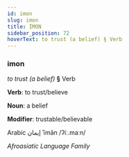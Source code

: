 ```yaml
---
id: imon
slug: imon
title: İMON
sidebar_position: 72
hoverText: to trust (a belief) § Verb
---
```


### imon

*to trust (a belief)* **§** Verb

**Verb**: to trust/believe

**Noun**: a belief

**Modifier**: trustable/believable

Arabic إيمان ʾīmān /ʔiː.maːn/

*Afroasiatic Language Family*